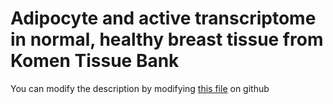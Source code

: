 # Adipocyte and active transcriptome in normal, healthy breast tissue from Komen Tissue Bank

You can modify the description by modifying [this file](https://github.com/ucscXena/cohortMetaData/blob/master/cohort_Normal%20Breast%20(Benz%202020)/info.mdown) on github
